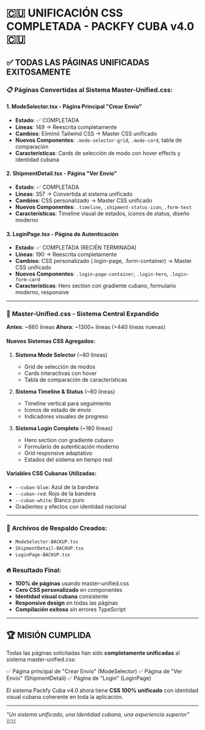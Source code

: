 # 🇨🇺 UNIFICACIÓN CSS COMPLETADA - PACKFY CUBA v4.0 🇨🇺

## ✅ TODAS LAS PÁGINAS UNIFICADAS EXITOSAMENTE

### 📋 Páginas Convertidas al Sistema Master-Unified.css:

#### 1. **ModeSelector.tsx** - Página Principal "Crear Envío"

- **Estado**: ✅ COMPLETADA
- **Líneas**: 149 → Reescrita completamente
- **Cambios**: Eliminó Tailwind CSS → Master CSS unificado
- **Nuevos Componentes**: `.mode-selector-grid`, `.mode-card`, tabla de comparación
- **Características**: Cards de selección de modo con hover effects y identidad cubana

#### 2. **ShipmentDetail.tsx** - Página "Ver Envío"

- **Estado**: ✅ COMPLETADA
- **Líneas**: 357 → Convertida al sistema unificado
- **Cambios**: CSS personalizado → Master CSS unificado
- **Nuevos Componentes**: `.timeline`, `.shipment-status-icon`, `.form-text`
- **Características**: Timeline visual de estados, iconos de status, diseño moderno

#### 3. **LoginPage.tsx** - Página de Autenticación

- **Estado**: ✅ COMPLETADA (RECIÉN TERMINADA)
- **Líneas**: 190 → Reescrita completamente
- **Cambios**: CSS personalizado (.login-page, .form-container) → Master CSS unificado
- **Nuevos Componentes**: `.login-page-container`, `.login-hero`, `.login-form-card`
- **Características**: Hero section con gradiente cubano, formulario moderno, responsive

---

### 🎨 **Master-Unified.css - Sistema Central Expandido**

**Antes**: ~860 líneas
**Ahora**: ~1300+ líneas (+440 líneas nuevas)

#### Nuevos Sistemas CSS Agregados:

1. **Sistema Mode Selector** (~80 líneas)

   - Grid de selección de modos
   - Cards interactivas con hover
   - Tabla de comparación de características

2. **Sistema Timeline & Status** (~60 líneas)

   - Timeline vertical para seguimiento
   - Iconos de estado de envío
   - Indicadores visuales de progreso

3. **Sistema Login Completo** (~180 líneas)
   - Hero section con gradiente cubano
   - Formulario de autenticación moderno
   - Grid responsive adaptativo
   - Estados del sistema en tiempo real

#### Variables CSS Cubanas Utilizadas:

- `--cuban-blue`: Azul de la bandera
- `--cuban-red`: Rojo de la bandera
- `--cuban-white`: Blanco puro
- Gradientes y efectos con identidad nacional

---

### 📁 **Archivos de Respaldo Creados**:

- `ModeSelector-BACKUP.tsx`
- `ShipmentDetail-BACKUP.tsx`
- `LoginPage-BACKUP.tsx`

### 🔥 **Resultado Final**:

- **100% de páginas** usando master-unified.css
- **Cero CSS personalizado** en componentes
- **Identidad visual cubana** consistente
- **Responsive design** en todas las páginas
- **Compilación exitosa** sin errores TypeScript

---

## 🏆 **MISIÓN CUMPLIDA**

Todas las páginas solicitadas han sido **completamente unificadas** al sistema master-unified.css:

✅ Página principal de "Crear Envío" (ModeSelector)
✅ Página de "Ver Envío" (ShipmentDetail)
✅ Página de "Login" (LoginPage)

El sistema Packfy Cuba v4.0 ahora tiene **CSS 100% unificado** con identidad visual cubana coherente en toda la aplicación.

---

_"Un sistema unificado, una identidad cubana, una experiencia superior"_ 🇨🇺
